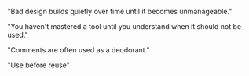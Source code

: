 "Bad design builds quietly over time until it becomes unmanageable."

"You haven't mastered a tool until you understand when it should not be used."

"Comments are often used as a deodorant."

"Use before reuse"
